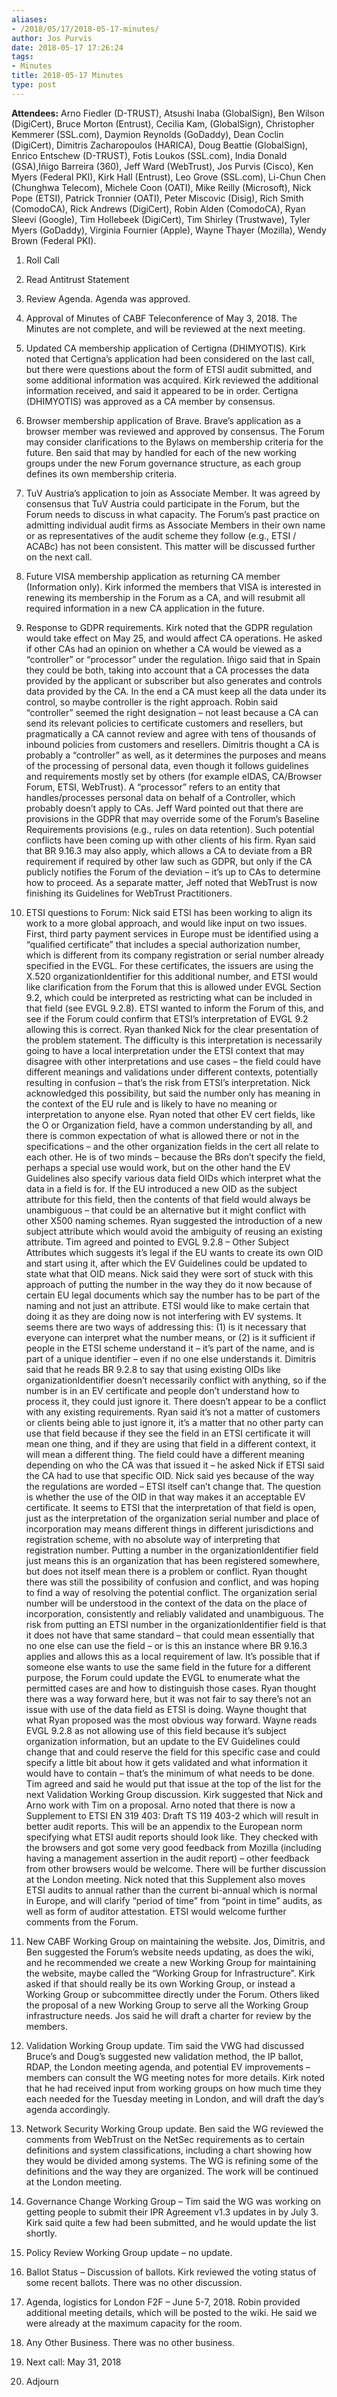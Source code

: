 ```yaml
---
aliases:
- /2018/05/17/2018-05-17-minutes/
author: Jos Purvis
date: 2018-05-17 17:26:24
tags:
- Minutes
title: 2018-05-17 Minutes
type: post
---
```


**Attendees:** Arno Fiedler (D-TRUST), Atsushi Inaba (GlobalSign), Ben Wilson (DigiCert), Bruce Morton (Entrust), Cecilia Kam, (GlobalSign), Christopher Kemmerer (SSL.com), Daymion Reynolds (GoDaddy), Dean Coclin (DigiCert), Dimitris Zacharopoulos (HARICA), Doug Beattie (GlobalSign), Enrico Entschew (D-TRUST), Fotis Loukos (SSL.com), India Donald (GSA),Iñigo Barreira (360), Jeff Ward (WebTrust), Jos Purvis (Cisco), Ken Myers (Federal PKI), Kirk Hall (Entrust), Leo Grove (SSL.com), Li-Chun Chen (Chunghwa Telecom), Michele Coon (OATI), Mike Reilly (Microsoft), Nick Pope (ETSI), Patrick Tronnier (OATI), Peter Miscovic (Disig), Rich Smith (ComodoCA), Rick Andrews (DigiCert), Robin Alden (ComodoCA), Ryan Sleevi (Google), Tim Hollebeek (DigiCert), Tim Shirley (Trustwave), Tyler Myers (GoDaddy), Virginia Fournier (Apple), Wayne Thayer (Mozilla), Wendy Brown (Federal PKI).  

1. Roll Call

1. Read Antitrust Statement

1. Review Agenda. Agenda was approved.

1. Approval of Minutes of CABF Teleconference of May 3, 2018. The Minutes are not complete, and will be reviewed at the next meeting.

1. Updated CA membership application of Certigna (DHIMYOTIS). Kirk noted that Certigna’s application had been considered on the last call, but there were questions about the form of ETSI audit submitted, and some additional information was acquired. Kirk reviewed the additional information received, and said it appeared to be in order. Certigna (DHIMYOTIS) was approved as a CA member by consensus.

1. Browser membership application of Brave. Brave’s application as a browser member was reviewed and approved by consensus. The Forum may consider clarifications to the Bylaws on membership criteria for the future. Ben said that may by handled for each of the new working groups under the new Forum governance structure, as each group defines its own membership criteria.

1. TuV Austria’s application to join as Associate Member. It was agreed by consensus that TuV Austria could participate in the Forum, but the Forum needs to discuss in what capacity. The Forum’s past practice on admitting individual audit firms as Associate Members in their own name or as representatives of the audit scheme they follow (e.g., ETSI / ACABc) has not been consistent. This matter will be discussed further on the next call.

1. Future VISA membership application as returning CA member (Information only). Kirk informed the members that VISA is interested in renewing its membership in the Forum as a CA, and will resubmit all required information in a new CA application in the future.

1. Response to GDPR requirements. Kirk noted that the GDPR regulation would take effect on May 25, and would affect CA operations. He asked if other CAs had an opinion on whether a CA would be viewed as a “controller” or “processor” under the regulation. Iñigo said that in Spain they could be both, taking into account that a CA processes the data provided by the applicant or subscriber but also generates and controls data provided by the CA. In the end a CA must keep all the data under its control, so maybe controller is the right approach. Robin said “controller” seemed the right designation – not least because a CA can send its relevant policies to certificate customers and resellers, but pragmatically a CA cannot review and agree with tens of thousands of inbound policies from customers and resellers. Dimitris thought a CA is probably a “controller” as well, as it determines the purposes and means of the processing of personal data, even though it follows guidelines and requirements mostly set by others (for example eIDAS, CA/Browser Forum, ETSI, WebTrust). A “processor” refers to an entity that handles/processes personal data on behalf of a Controller, which probably doesn’t apply to CAs.
   Jeff Ward pointed out that there are provisions in the GDPR that may override some of the Forum’s Baseline Requirements provisions (e.g., rules on data retention). Such potential conflicts have been coming up with other clients of his firm. Ryan said that BR 9.16.3 may also apply, which allows a CA to deviate from a BR requirement if required by other law such as GDPR, but only if the CA publicly notifies the Forum of the deviation – it’s up to CAs to determine how to proceed.
   As a separate matter, Jeff noted that WebTrust is now finishing its Guidelines for WebTrust Practitioners.

1. ETSI questions to Forum: Nick said ETSI has been working to align its work to a more global approach, and would like input on two issues.
   First, third party payment services in Europe must be identified using a “qualified certificate” that includes a special authorization number, which is different from its company registration or serial number already specified in the EVGL. For these certificates, the issuers are using the X.520 organizationIdentifier for this additional number, and ETSI would like clarification from the Forum that this is allowed under EVGL Section 9.2, which could be interpreted as restricting what can be included in that field (see EVGL 9.2.8). ETSI wanted to inform the Forum of this, and see if the Forum could confirm that ETSI’s interpretation of EVGL 9.2 allowing this is correct.
   Ryan thanked Nick for the clear presentation of the problem statement. The difficulty is this interpretation is necessarily going to have a local interpretation under the ETSI context that may disagree with other interpretations and use cases – the field could have different meanings and validations under different contexts, potentially resulting in confusion – that’s the risk from ETSI’s interpretation.
   Nick acknowledged this possibility, but said the number only has meaning in the context of the EU rule and is likely to have no meaning or interpretation to anyone else. Ryan noted that other EV cert fields, like the O or Organization field, have a common understanding by all, and there is common expectation of what is allowed there or not in the specifications – and the other organization fields in the cert all relate to each other. He is of two minds – because the BRs don’t specify the field, perhaps a special use would work, but on the other hand the EV Guidelines also specify various data field OIDs which interpret what the data in a field is for. If the EU introduced a new OID as the subject attribute for this field, then the contents of that field would always be unambiguous – that could be an alternative but it might conflict with other X500 naming schemes. Ryan suggested the introduction of a new subject attribute which would avoid the ambiguity of reusing an existing attribute.
   Tim agreed and pointed to EVGL 9.2.8 – Other Subject Attributes which suggests it’s legal if the EU wants to create its own OID and start using it, after which the EV Guidelines could be updated to state what that OID means. Nick said they were sort of stuck with this approach of putting the number in the way they do it now because of certain EU legal documents which say the number has to be part of the naming and not just an attribute. ETSI would like to make certain that doing it as they are doing now is not interfering with EV systems. It seems there are two ways of addressing this: (1) is it necessary that everyone can interpret what the number means, or (2) is it sufficient if people in the ETSI scheme understand it – it’s part of the name, and is part of a unique identifier – even if no one else understands it.
   Dimitris said that he reads BR 9.2.8 to say that using existing OIDs like organizationIdentifier doesn’t necessarily conflict with anything, so if the number is in an EV certificate and people don’t understand how to process it, they could just ignore it. There doesn’t appear to be a conflict with any existing requirements. Ryan said it’s not a matter of customers or clients being able to just ignore it, it’s a matter that no other party can use that field because if they see the field in an ETSI certificate it will mean one thing, and if they are using that field in a different context, it will mean a different thing. The field could have a different meaning depending on who the CA was that issued it – he asked Nick if ETSI said the CA had to use that specific OID.
   Nick said yes because of the way the regulations are worded – ETSI itself can’t change that. The question is whether the use of the OID in that way makes it an acceptable EV certificate. It seems to ETSI that the interpretation of that field is open, just as the interpretation of the organization serial number and place of incorporation may means different things in different jurisdictions and registration scheme, with no absolute way of interpreting that registration number. Putting a number in the organizationIdentifier field just means this is an organization that has been registered somewhere, but does not itself mean there is a problem or conflict.
   Ryan thought there was still the possibility of confusion and conflict, and was hoping to find a way of resolving the potential conflict. The organization serial number will be understood in the context of the data on the place of incorporation, consistently and reliably validated and unambiguous. The risk from putting an ETSI number in the organizationIdentifier field is that it does not have that same standard – that could mean essentially that no one else can use the field – or is this an instance where BR 9.16.3 applies and allows this as a local requirement of law. It’s possible that if someone else wants to use the same field in the future for a different purpose, the Forum could update the EVGL to enumerate what the permitted cases are and how to distinguish those cases. Ryan thought there was a way forward here, but it was not fair to say there’s not an issue with use of the data field as ETSI is doing.
   Wayne thought that what Ryan proposed was the most obvious way forward. Wayne reads EVGL 9.2.8 as not allowing use of this field because it’s subject organization information, but an update to the EV Guidelines could change that and could reserve the field for this specific case and could specify a little bit about how it gets validated and what information it would have to contain – that’s the minimum of what needs to be done. Tim agreed and said he would put that issue at the top of the list for the next Validation Working Group discussion. Kirk suggested that Nick and Arno work with Tim on a proposal.
   Arno noted that there is now a Supplement to ETSI EN 319 403: Draft TS 119 403-2 which will result in better audit reports. This will be an appendix to the European norm specifying what ETSI audit reports should look like. They checked with the browsers and got some very good feedback from Mozilla (including having a management assertion in the audit report) – other feedback from other browsers would be welcome. There will be further discussion at the London meeting. Nick noted that this Supplement also moves ETSI audits to annual rather than the current bi-annual which is normal in Europe, and will clarify “period of time” from “point in time” audits, as well as form of auditor attestation. ETSI would welcome further comments from the Forum.

1. New CABF Working Group on maintaining the website. Jos, Dimitris, and Ben suggested the Forum’s website needs updating, as does the wiki, and he recommended we create a new Working Group for maintaining the website, maybe called the “Working Group for Infrastructure”. Kirk asked if that should really be its own Working Group, or instead a Working Group or subcommittee directly under the Forum. Others liked the proposal of a new Working Group to serve all the Working Group infrastructure needs. Jos said he will draft a charter for review by the members.

1. Validation Working Group update. Tim said the VWG had discussed Bruce’s and Doug’s suggested new validation method, the IP ballot, RDAP, the London meeting agenda, and potential EV improvements – members can consult the WG meeting notes for more details.
   Kirk noted that he had received input from working groups on how much time they each needed for the Tuesday meeting in London, and will draft the day’s agenda accordingly.

1. Network Security Working Group update. Ben said the WG reviewed the comments from WebTrust on the NetSec requirements as to certain definitions and system classifications, including a chart showing how they would be divided among systems. The WG is refining some of the definitions and the way they are organized. The work will be continued at the London meeting.

1. Governance Change Working Group – Tim said the WG was working on getting people to submit their IPR Agreement v1.3 updates in by July 3. Kirk said quite a few had been submitted, and he would update the list shortly.

1. Policy Review Working Group update – no update.

1. Ballot Status – Discussion of ballots. Kirk reviewed the voting status of some recent ballots. There was no other discussion.

1. Agenda, logistics for London F2F – June 5-7, 2018. Robin provided additional meeting details, which will be posted to the wiki. He said we were already at the maximum capacity for the room.

1. Any Other Business. There was no other business.

1. Next call: May 31, 2018

1. Adjourn